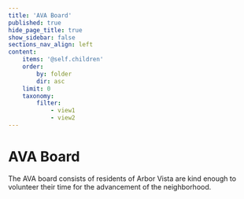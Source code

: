 ```yaml
---
title: 'AVA Board'
published: true
hide_page_title: true
show_sidebar: false
sections_nav_align: left
content:
    items: '@self.children'
    order:
        by: folder
        dir: asc
    limit: 0
    taxonomy:
        filter:
            - view1
            - view2
---
```


# AVA Board

The AVA board consists of residents of Arbor Vista are kind enough to volunteer their time for the advancement of the neighborhood. 